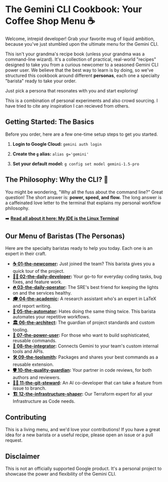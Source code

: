 # The Gemini CLI Cookbook: Your Coffee Shop Menu ☕️

Welcome, intrepid developer! Grab your favorite mug of liquid ambition, because you've just stumbled upon the ultimate menu for the Gemini CLI.

This isn't your grandma's recipe book (unless your grandma was a command-line wizard). It's a collection of practical, real-world "recipes" designed to take you from a curious newcomer to a seasoned Gemini CLI power user. We believe that the best way to learn is by doing, so we've structured this cookbook around different **personas**, each one a specialty "barista" ready to take your order.

Just pick a persona that resonates with you and start exploring!

This is a combination of personal experiments and also crowd sourcing. I have tried to cite any inspiration I can recieved from others.

## Getting Started: The Basics

Before you order, here are a few one-time setup steps to get you started.

1.  **Login to Google Cloud:**
    `gemini auth login`

2.  **Create the `g` alias:**
    `alias g='gemini'`

3.  **Set your default model:**
    `g config set model gemini-1.5-pro`

## The Philosophy: Why the CLI? 🤔

You might be wondering, "Why all the fuss about the command line?" Great question! The short answer is: **power, speed, and flow.** The long answer is a caffeinated love letter to the terminal that explains my personal workflow philosophy.

➡️ **[Read all about it here: My IDE is the Linux Terminal](./why-cli.md)**

## Our Menu of Baristas (The Personas)

Here are the specialty baristas ready to help you today. Each one is an expert in their craft.

*   **[☕️ 01-the-newcomer](./01-the-newcomer/README.md):** Just joined the team? This barista gives you a quick tour of the project.
*   **[👨‍💻 02-the-daily-developer](./02-the-daily-developer/README.md):** Your go-to for everyday coding tasks, bug fixes, and feature work.
*   **[🔥 03-the-daily-operator](./03-the-daily-operator/README.md):** The SRE's best friend for keeping the lights on and the services healthy.
*   **[🎓 04-the-academic](./04-the-academic/README.md):** A research assistant who's an expert in LaTeX and report writing.
*   **[🤖 05-the-automator](./05-the-automator/README.md):** Hates doing the same thing twice. This barista automates your repetitive workflows.
*   **[🏛️ 06-the-architect](./06-the-architect/README.md):** The guardian of project standards and custom tooling.
*   **[🚀 07-the-power-user](./07-the-power-user/README.md):** For those who want to build sophisticated, reusable commands.
*   **[🔌 08-the-integrator](./08-the-integrator/README.md):** Connects Gemini to your team's custom internal tools and APIs.
*   **[🛠️ 09-the-toolsmith](./09-the-toolsmith/README.md):** Packages and shares your best commands as a reusable extension.
*   **[🛡️ 10-the-quality-guardian](./10-the-quality-guardian/README.md):** Your partner in code reviews, for both authors and reviewers.
*   **[🧑‍✈️ 11-the-git-steward](./11-the-git-steward/README.md):** An AI co-developer that can take a feature from issue to branch.
*   **[🏗️ 12-the-infrastructure-shaper](./12-the-infrastructure-shaper/README.md):** Our Terraform expert for all your Infrastructure as Code needs.

## Contributing

This is a living menu, and we'd love your contributions! If you have a great idea for a new barista or a useful recipe, please open an issue or a pull request.

## Disclaimer

This is not an officially supported Google product. It's a personal project to showcase the power and flexibility of the Gemini CLI.